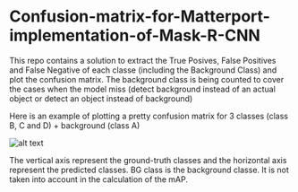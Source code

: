 # Confusion-matrix-for-Matterport-implementation-of-Mask-R-CNN

This repo contains a solution to extract the True Posives, False Positives and False Negative of each classe (including the Background Class) and plot the confusion matrix. The background class is being counted to cover the cases when the model miss (detect background instead of an actual object or detect an object instead of background)

Here is an example of plotting a pretty confusion matrix for 3 classes (class B, C and D) + background (class A)  

![alt text](https://github.com/Altimis/Confusion-matrix-for-Matterport-implementation-of-Mask-R-CNN/blob/master/confm.png?raw=true)

The vertical axis represent the ground-truth classes and the horizontal axis represent the predicted classes. BG class is the background classe. It is not taken into account in the calculation of the mAP. 
